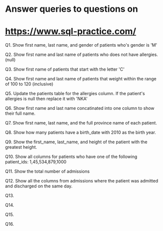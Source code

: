 # Answer queries to questions on 

# https://www.sql-practice.com/


Q1. Show first name, last name, and gender of patients who's gender is 'M'

Q2. Show first name and last name of patients who does not have allergies. (null)

Q3. Show first name of patients that start with the letter 'C'

Q4. Show first name and last name of patients that weight within the range of 100 to 120 (inclusive)

Q5. Update the patients table for the allergies column. If the patient's allergies is null then replace it with 'NKA'

Q6. Show first name and last name concatinated into one column to show their full name.

Q7. Show first name, last name, and the full province name of each patient.

Q8. Show how many patients have a birth_date with 2010 as the birth year.

Q9. Show the first_name, last_name, and height of the patient with the greatest height.

Q10. Show all columns for patients who have one of the following patient_ids: 1,45,534,879,1000

Q11. Show the total number of admissions

Q12. Show all the columns from admissions where the patient was admitted and discharged on the same day.

Q13.

Q14.

Q15.

Q16.
